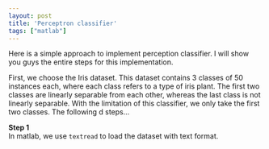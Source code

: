 ```yaml
---
layout: post
title: 'Perceptron classifier'
tags: ["matlab"]
---
```


Here is a simple approach to implement perception classifier. I will show you guys the entire steps for this implementation.

First, we choose the Iris dataset. This dataset contains 3 classes of 50 instances each, where each class refers to a type of iris plant. The first two classes are linearly separable from each other, whereas the last class is not linearly separable. With the limitation of this classifier, we only take the first two classes. The following d steps...

**Step 1** </br>
In matlab, we use `textread` to load the dataset with text format.
